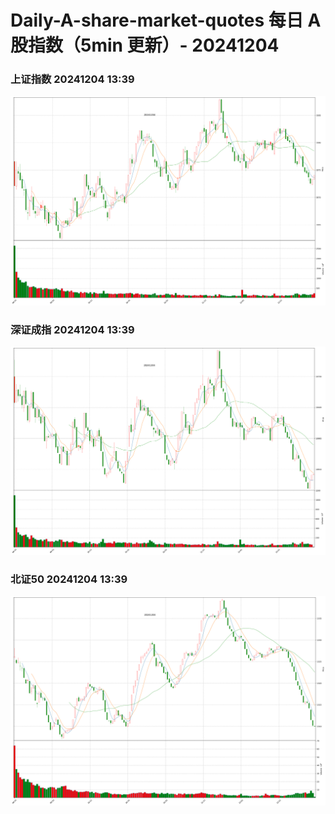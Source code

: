 
# Daily-A-share-market-quotes 每日 A 股指数（5min 更新）- 20241204

### 上证指数 20241204 13:39
![](./fig/2024/12/20241204-sh000001.png)

### 深证成指 20241204 13:39
![](./fig/2024/12/20241204-sz399001.png)

### 北证50 20241204 13:39
![](./fig/2024/12/20241204-bj899050.png)
